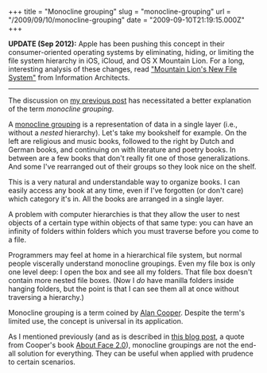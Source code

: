 +++
title = "Monocline grouping"
slug = "monocline-grouping"
url = "/2009/09/10/monocline-grouping"
date = "2009-09-10T21:19:15.000Z"
+++

<strong>UPDATE (Sep 2012):</strong> Apple has been pushing this concept in their consumer-oriented operating systems by eliminating, hiding, or limiting the file system hierarchy in iOS, iCloud, and OS X Mountain Lion. For a long, interesting analysis of these changes, read <a href="http://informationarchitects.net/blog/mountain-lions-new-file-system/">"Mountain Lion's New File System"</a> from Information Architects.

<hr />

The discussion on <a href="/2009/09/07/eliminating-the-hierarchy-gnome-do-and-google/">my previous post</a> has necessitated a better explanation of the term <em>monocline grouping</em>.

A <a href="http://everything2.com/title/monocline+grouping">monocline grouping</a> is a representation of data in a single layer (i.e., without a <em>nested</em> hierarchy). Let's take my bookshelf for example. On the left are religious and music books, followed to the right by Dutch and German books, and continuing on with literature and poetry books. In between are a few books that don't really fit one of those generalizations. And some I've rearranged out of their groups so they look nice on the shelf.

This is a very natural and understandable way to organize books. I can easily access any book at any time, even if I've forgotten (or don't care) which category it's in. All the books are arranged in a single layer.

A problem with computer hierarchies is that they allow the user to nest objects of a certain type within objects of that same type: you can have an infinity of folders within folders which you must traverse before you come to a file.

Programmers may feel at home in a hierarchical file system, but normal people viscerally understand monocline groupings. Even my file box is only one level deep: I open the box and see all my folders. That file box doesn't contain more nested file boxes. (Now I <em>do</em> have manilla folders inside hanging folders, but the point is that I can see them all at once without traversing a hierarchy.)

Monocline grouping is a term coined by <a href="http://everything2.com/title/Alan+Cooper">Alan Cooper</a>. Despite the term's limited use, the concept is universal in its application.

As I mentioned previously (and as is described in <a href="http://platypuswiki.sourceforge.net/whatis/inspirational/cooper.html">this blog post</a>, a quote from Cooper's book <a href="http://www.amazon.com/About-Face-2-0-Essentials-Interaction/dp/0764526413">About Face 2.0</a>), monocline groupings are not the end-all solution for everything. They can be useful when applied with prudence to certain scenarios.